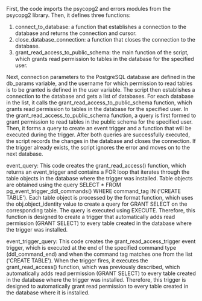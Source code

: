 First, the code imports the psycopg2 and errors modules from the psycopg2 library. Then, it defines three functions:

1. connect_to_database: a function that establishes a connection to the database and returns the connection and cursor.
2. close_database_connection: a function that closes the connection to the database.
3. grant_read_access_to_public_schema: the main function of the script, which grants read permission to tables in the database for the specified user.

Next, connection parameters to the PostgreSQL database are defined in the db_params variable, and the username for which permission to read tables is to be granted is defined in the user variable. The script then establishes a connection to the database and gets a list of databases. For each database in the list, it calls the grant_read_access_to_public_schema function, which grants read permission to tables in the database for the specified user. In the grant_read_access_to_public_schema function, a query is first formed to grant permission to read tables in the public schema for the specified user. Then, it forms a query to create an event trigger and a function that will be executed during the trigger. After both queries are successfully executed, the script records the changes in the database and closes the connection. If the trigger already exists, the script ignores the error and moves on to the next database.

event_query: This code creates the grant_read_access() function, which returns an event_trigger and contains a FOR loop that iterates through the table objects in the database where the trigger was installed. Table objects are obtained using the query SELECT * FROM pg_event_trigger_ddl_commands() WHERE command_tag IN ('CREATE TABLE'). Each table object is processed by the format function, which uses the obj.object_identity value to create a query for GRANT SELECT on the corresponding table. The query is executed using EXECUTE. Therefore, this function is designed to create a trigger that automatically adds read permission (GRANT SELECT) to every table created in the database where the trigger was installed.

event_trigger_query: This code creates the grant_read_access_trigger event trigger, which is executed at the end of the specified command type (ddl_command_end) and when the command tag matches one from the list ('CREATE TABLE'). When the trigger fires, it executes the grant_read_access() function, which was previously described, which automatically adds read permission (GRANT SELECT) to every table created in the database where the trigger was installed. Therefore, this trigger is designed to automatically grant read permission to every table created in the database where it is installed.
